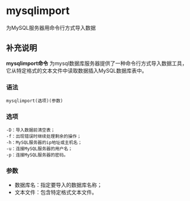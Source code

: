 # mysqlimport

为MySQL服务器用命令行方式导入数据

## 补充说明

**mysqlimport命令** 为mysql数据库服务器提供了一种命令行方式导入数据工具，它从特定格式的文本文件中读取数据插入MySQL数据库表中。

### 语法

```text
mysqlimport(选项)(参数)
```

### 选项

```text
-D：导入数据前清空表；
-f：出现错误时继续处理剩余的操作；
-h：MySQL服务器的ip地址或主机名；
-u：连接MySQL服务器的用户名；
-p：连接MySQL服务器的密码。
```

### 参数

* 数据库名：指定要导入的数据库名称；
* 文本文件：包含特定格式文本文件。

